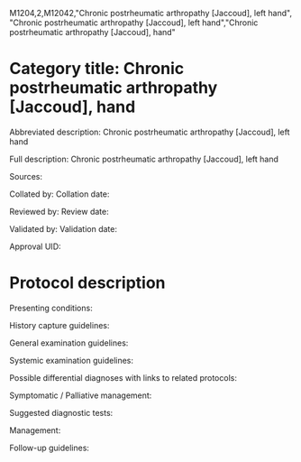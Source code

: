 M1204,2,M12042,"Chronic postrheumatic arthropathy [Jaccoud], left hand", "Chronic postrheumatic arthropathy [Jaccoud], left hand","Chronic postrheumatic arthropathy [Jaccoud], hand"
# Category title: Chronic postrheumatic arthropathy [Jaccoud], hand

Abbreviated description: Chronic postrheumatic arthropathy [Jaccoud], left hand

Full description: Chronic postrheumatic arthropathy [Jaccoud], left hand

Sources:

Collated by:
Collation date:

Reviewed by:
Review date:

Validated by:
Validation date:

Approval UID:

# Protocol description

Presenting conditions:

History capture guidelines:

General examination guidelines:

Systemic examination guidelines:

Possible differential diagnoses with links to related protocols:

Symptomatic / Palliative management:

Suggested diagnostic tests:

Management:

Follow-up guidelines:
